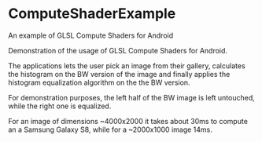 # ComputeShaderExample
An example of GLSL Compute Shaders for Android

Demonstration of the usage of GLSL Compute Shaders for Android.

The applications lets the user pick an image from their gallery, calculates the histogram on the BW version of the image and finally applies the histogram equalization algorithm on the the BW version.

For demonstration purposes, the left half of the BW image is left untouched, while the right one is equalized.

For an image of dimensions ~4000x2000 it takes about 30ms to compute an a Samsung Galaxy S8, while for a ~2000x1000 image 14ms.
